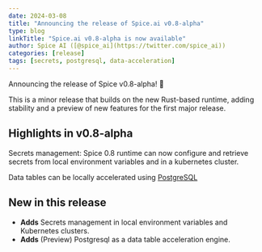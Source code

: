 ```yaml
---
date: 2024-03-08
title: "Announcing the release of Spice.ai v0.8-alpha"
type: blog
linkTitle: "Spice.ai v0.8-alpha is now available"
author: Spice AI ([@spice_ai](https://twitter.com/spice_ai))
categories: [release]
tags: [secrets, postgresql, data-acceleration]
---
```


Announcing the release of Spice v0.8-alpha! 🏹

This is a minor release that builds on the new Rust-based runtime, adding stability and a preview of new features for the first major release.

## Highlights in v0.8-alpha

Secrets management: Spice 0.8 runtime can now configure and retrieve secrets from local environment variables and in a kubernetes cluster.

Data tables can be locally accelerated using [PostgreSQL](https://www.postgresql.org/)

## New in this release

- **Adds** Secrets management in local environment variables and Kubernetes clusters.
- **Adds** (Preview) Postgresql as a data table acceleration engine.  